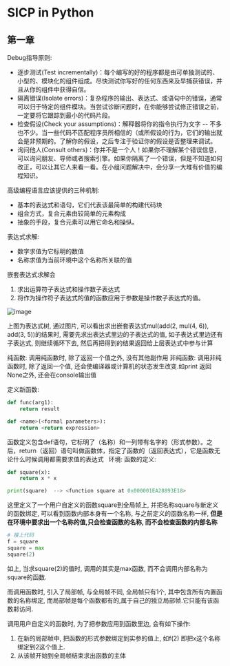 # SICP in Python

## 第一章

Debug指导原则:

- 逐步测试(Test incrementally)：每个编写的好的程序都是由可单独测试的、小型的、模块化的组件组成。尽快测试你写好的任何东西来及早捕获错误，并且从你的组件中获得自信。
- 隔离错误(Isolate errors)：复杂程序的输出、表达式、或语句中的错误，通常可以归于特定的组件模块。当尝试诊断问题时，在你能够尝试修正错误之前，一定要将它跟踪到最小的代码片段。
- 检查假设(Check your assumptions)：解释器将你的指令执行为文字 -- 不多也不少。当一些代码不匹配程序员所相信的（或所假设的行为，它们的输出就会是非预期的。了解你的假设，之后专注于验证你的假设是否整理来调试。
- 询问他人(Consult others)：你并不是一个人！如果你不理解某个错误信息，可以询问朋友、导师或者搜索引擎。如果你隔离了一个错误，但是不知道如何改正，可以让其它人来看一看。在小组问题解决中，会分享一大堆有价值的编程知识。


高级编程语言应该提供的三种机制:

- 基本的表达式和语句，它们代表该最简单的构建代码块
- 组合方式，复合元素由较简单的元素构成
- 抽象的手段，复合元素可以用它命名和操纵。


表达式求解:
- 数字求值为它标明的数值
- 名称求值为当前环境中这个名称所关联的值

嵌套表达式求解会
1. 求出运算符子表达式和操作数子表达式
2. 将作为操作符子表达式的值的函数应用于参数是操作数子表达式的值。

![image](https://github.com/wizardforcel/sicp-py-zh/blob/master/img/expression_tree.png)

上图为表达式树, 通过图片, 可以看出求出嵌套表达式mul(add(2, mul(4, 6)), add(3, 5))的结果时, 需要先求出表达式里边的子表达式的值, 如子表达式里边还有子表达式, 则继续循环下去, 然后再把得到的结果返回给上层表达式中参与计算


纯函数: 调用纯函数时, 除了返回一个值之外, 没有其他副作用
非纯函数: 调用非纯函数时, 除了返回一个值, 还会使编译器或计算机的状态发生改变.如print 返回None之外, 还会在console输出值

定义新函数:
```python
def func(arg1):
    return result

def <name>(<formal parameters>):
    return <return expression>
```
函数定义包含def语句，它标明了<name>（名称）和一列带有名字的<formal parameters>（形式参数）。之后，return（返回）语句叫做函数体，指定了函数的<return expression>（返回表达式），它是函数无论什么时候调用都需要求值的表达式
  
环境:
函数的定义:
```python
def square(x):
    return x * x

print(square)  --> <function square at 0x000001EA28893E18>
```
这里定义了一个用户自定义的函数square到全局帧上, 并把名称square与新定义的函数绑定, 可以看到函数内部本身有一个名称, 与之前定义的函数名称一样, **但是在环境中要求出一个名称的值,只会检查函数的名称, 而不会检查函数的内部名称**
```python
# 接上代码
f = square 
square = max
square(2)
```
如上, 当求square(2)的值时, 调用的其实是max函数, 而不会调用内部名称为square的函数.

而调用函数时, 引入了局部帧, 与全局帧不同, 全局帧只有1个, 其中包含所有内置函数的名称绑定, 而局部帧是每个函数都有的,属于自己的独立局部帧.它只能有该函数䣂访问.

调用用户自定义的函数时, 为了把参数应用到函数里边, 会有如下操作:
1. 在新的局部帧中, 把函数的形式参数绑定到实参的值上, 如f(2) 即把x这个名称绑定到2这个值上.
2. 从该帧开始到全局帧结束求出函数的主体






